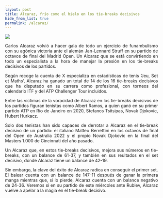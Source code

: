 ```yaml
---
layout: post
title: Alcaraz, frío como el hielo en los tie-breaks decisivos
hide_from_list: true
permalink: /alcaraz/
---
```


![](https://www.puntodebreak.com/sites/default/files/styles/epsa_detail_thumbail/public/2024-05/carlos-alcaraz-roma-lesion.jpg.webp?h=df3c6bf4&itok=A0lNUSZg)

<p Align=justify>Carlos Alcaraz volvió a hacer gala de todo un ejercicio de funambulismo con su agónica victoria ante el alemán Jan-Lennard Struff en su partido de octavos de final del Madrid Open. Un Alcaraz que se está convirtiendo en todo un especialista a la hora de manejar la presión en los tie-breaks decisivos de los partidos.</p>
<p Align=justify>Según recoge la cuenta de X especializa en estadísticas de tenis ‘Jeu, Set et Maths’, Alcaraz ha ganado un total de 14 de los 16 tie-breaks decisivos que ha disputado en su carrera como profesional, con torneos del calendario ITF y del ATP Challenger Tour incluidos.</p>
<p Align=justify>Entre las víctimas de la voracidad de Alcaraz en los tie-breaks decisivos de los partidos figuran tenistas como Albert Ramos, a quien ganó en su primer partido ATP en Río de Janeiro en 2020, Stefanos Tsitsipas, Novak Djokovic, Hubert Hurkacz.</p>
<p Align=justify>Solo dos tenistas han sido capaces de derrotar a Alcaraz en el tie-break decisivo de un partido: el italiano Matteo Berrettini en los octavos de final del Open de Australia 2022 y el propio Novak Djokovic en la final del Masters 1.000 de Cincinnati del año pasado.</p>
<p Align=justify>Un Alcaraz que, en estos tie-breaks decisivos, mejora sus números en tie-breaks, con un balance de 61-37, y también en sus reultados en el set decisivo, donde Alcaraz tiene un balance de 42-19.</p>
<p Align=justify>Sin embargo, la clave del éxito de Alcaraz radica en conseguir el primer set. El balear cuenta con un balance de 147-11 después de ganar la primera manga mientras que, si lo pierde, Alcaraz cuenta con un balance negativo de 24-36. Veremos si en su partido de este miércoles ante Rublev, Alcaraz vuelve a apelar a la magia en el tie-break decisivo.</p>
